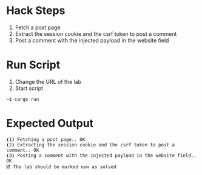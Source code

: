 # Hack Steps

1. Fetch a post page
2. Extract the session cookie and the csrf token to post a comment
3. Post a comment with the injected payload in the website field

# Run Script

1. Change the URL of the lab
2. Start script

```
~$ cargo run
```

# Expected Output

```
⦗1⦘ Fetching a post page.. OK
⦗2⦘ Extracting the session cookie and the csrf token to post a comment.. OK
⦗3⦘ Posting a comment with the injected payload in the website field.. OK
🗹 The lab should be marked now as solved
```

